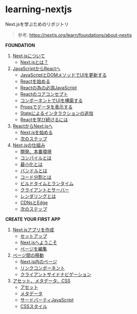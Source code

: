 # learning-nextjs

Next.jsを学ぶためのリポジトリ

> 参考: https://nextjs.org/learn/foundations/about-nextjs

**FOUNDATION**

1. [Next.jsについて](https://github.com/ittokun/learning-nextjs/blob/main/docs/ch00-00-about-nextjs.md)
   - [Next.jsとは？](https://github.com/ittokun/learning-nextjs/blob/main/docs/ch00-01-what-is-nextjs.md)
2. [JavaScriptからReactへ](https://github.com/ittokun/learning-nextjs/blob/main/docs/ch01-00-from-javascript-to-react.md)
   - [JavaScriptとDOMメソッドでUIを更新する](https://github.com/ittokun/learning-nextjs/blob/main/docs/ch01-01-updating-ui-with-javascript-and-dom.md)
   - [Reactを始める](https://github.com/ittokun/learning-nextjs/blob/main/docs/ch01-02-getting-started-with-react.md)
   - [Reactの為の必須JavaScript](https://github.com/ittokun/learning-nextjs/blob/main/docs/ch01-03-essential-javascript-for-react.md)
   - [Reactのコアコンセプト](https://github.com/ittokun/learning-nextjs/blob/main/docs/ch01-04-react-core-concepts.md)
   - [コンポーネントでUIを構築する](https://github.com/ittokun/learning-nextjs/blob/main/docs/ch01-05-building-ui-with-conponents.md)
   - [Propsでデータを表示する](https://github.com/ittokun/learning-nextjs/blob/main/docs/ch01-06-displaying-data-with-props.md)
   - [Stateによるインタラクションの追加](https://github.com/ittokun/learning-nextjs/blob/main/docs/ch01-07-adding-interactivity-with-state.md)
   - [Reactを学び続けるには](https://github.com/ittokun/learning-nextjs/blob/main/docs/ch01-08-how-to-continue-learning-react.md)
3. [ReactからNext.jsへ](https://github.com/ittokun/learning-nextjs/blob/main/docs/ch02-00-from-react-to-nextjs.md)
   - [Next.jsを始める](https://github.com/ittokun/learning-nextjs/blob/main/docs/ch02-01-getting-started-with-nextjs.md)
   - [次のステップ](https://github.com/ittokun/learning-nextjs/blob/main/docs/ch02-02-next-steps.md)
4. [Next.jsの仕組み](https://github.com/ittokun/learning-nextjs/blob/main/docs/ch03-00-how-nextjs-works.md)
   - [開発、本番環境](https://github.com/ittokun/learning-nextjs/blob/main/docs/ch03-01-development-and-production.md)
   - [コンパイルとは](https://github.com/ittokun/learning-nextjs/blob/main/docs/ch03-02-what-is-compiling.md)
   - [最小化とは](https://github.com/ittokun/learning-nextjs/blob/main/docs/ch03-03-what-is-minifying.md)
   - [バンドルとは](https://github.com/ittokun/learning-nextjs/blob/main/docs/ch03-04-what-is-bundling.md)
   - [コード分割とは](https://github.com/ittokun/learning-nextjs/blob/main/docs/ch03-05-what-is-code-splitting.md)
   - [ビルドタイムとランタイム](https://github.com/ittokun/learning-nextjs/blob/main/docs/ch03-06-build-time-and-runtime.md)
   - [クライアントとサーバー](https://github.com/ittokun/learning-nextjs/blob/main/docs/ch03-07-client-and-server.md)
   - [レンダリングとは](https://github.com/ittokun/learning-nextjs/blob/main/docs/ch03-08-what-is-rendering.md)
   - [CDNsとEdge](https://github.com/ittokun/learning-nextjs/blob/main/docs/ch03-09-cdns-and-edge.md)
   - [次のステップ](https://github.com/ittokun/learning-nextjs/blob/main/docs/ch03-10-next-steps.md)

**CREATE YOUR FIRST APP**

1. [Next.jsアプリを作成](https://github.com/ittokun/learning-nextjs/blob/main/docs/ch04-00-create-nextjs-app.md)
   - [セットアップ](https://github.com/ittokun/learning-nextjs/blob/main/docs/ch04-01-setup.md)
   - [Next.jsへようこそ](https://github.com/ittokun/learning-nextjs/blob/main/docs/ch04-02-welcome-to-nextjs.md)
   - [ページを編集](https://github.com/ittokun/learning-nextjs/blob/main/docs/ch04-03-editing-the-page.md)
2. [ページ間の移動](https://github.com/ittokun/learning-nextjs/blob/main/docs/ch05-00-navigate-between-pages.md)
   - [Next.js内のページ](https://github.com/ittokun/learning-nextjs/blob/main/docs/ch05-01-pages-in-nextjs.md)
   - [リンクコンポーネント](https://github.com/ittokun/learning-nextjs/blob/main/docs/ch05-02-link-component.md)
   - [クライアントサイドナビゲーション](https://github.com/ittokun/learning-nextjs/blob/main/docs/ch05-03-client-side-navigation.md)
3. [アセット、メタデータ、CSS](https://github.com/ittokun/learning-nextjs/blob/main/docs/ch06-00-assets-metadata-css.md)
   - [アセット](https://github.com/ittokun/learning-nextjs/blob/main/docs/ch06-01-assets.md)
   - [メタデータ](https://github.com/ittokun/learning-nextjs/blob/main/docs/ch06-02-metadata.md)
   - [サードパーティJavaScript](https://github.com/ittokun/learning-nextjs/blob/main/docs/ch06-03-third-party-javascript.md)
   - [CSSスタイル](https://github.com/ittokun/learning-nextjs/blob/main/docs/ch06-04-css-styling.md)
